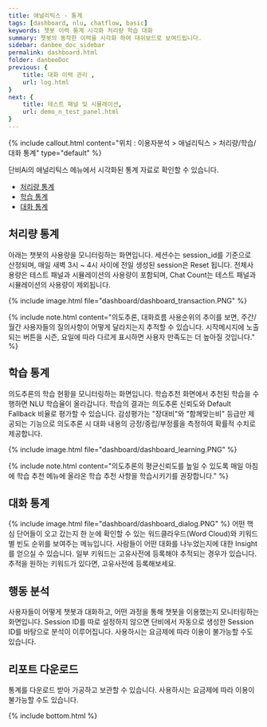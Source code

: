 ```yaml
---
title: 애널리틱스 - 통계 
tags: [dashboard, nlu, chatflow, basic]
keywords: 챗봇 이력 통계 시각화 처리량 학습 대화
summary: 챗봇의 동작한 이력을 시각화 하여 대쉬보드로 보여드립니다.
sidebar: danbee_doc_sidebar
permalink: dashboard.html
folder: danbeeDoc
previous: {
    title: 대화 이력 관리 ,
    url: log.html
}
next: {
    title: 테스트 패널 및 시뮬레이션,
    url: demo_n_test_panel.html
}
---
```


{% include callout.html content="위치 : 이용자분석 > 애널리틱스 > 처리량/학습/대화 통계" type="default" %}

단비Ai의 애널리틱스 메뉴에서 시각화된 통계 자료로 확인할 수 있습니다.

- [처리량 통계](dashboard.html#처리량-통계)
- [학습 통계](dashboard.html#학습-통계)
- [대화 통계](dashboard.html#대화-통계)


## 처리량 통계

아래는 챗봇의 사용량을 모니터링하는 화면입니다.
세션수는 session_id를 기준으로 산정되며, 매일 새벽 3시 ~ 4시 사이에 전일 생성된 session은 Reset 됩니다.
전체사용량은 테스트 패널과 시뮬레이션의 사용량이 포함되며, Chat Count는 테스트 패널과 시뮬레이션의 사용량이 제외됩니다.

{% include image.html file="dashboard/dashboard_transaction.PNG"  %}

{% include note.html content="의도추론, 대화흐름 사용순위의 추이를 보면, 주간/월간 사용자들의 질의사항이 어떻게 달라지는지 추적할 수 있습니다.  시작메시지에 노출되는 버튼을 시즌, 요일에 따라 다르게 표시하면 사용자 만족도는 더 높아질 것입니다." %}


## 학습 통계

의도추론의 학습 현황을 모니터링하는 화면입니다.
학습추천 화면에서 추천된 학습을 수행하면 NLU 학습율이 올라갑니다.
학습의 결과는 의도추론 신뢰도와 Default Fallback 비율로 평가할 수 있습니다.
감성평가는 "장대비"와 "함께맞는비" 등급만 제공되는 기능으로 의도추론 시 대화 내용의 긍정/중립/부정률을 측정하여 확률적 수치로 제공합니다.

{% include image.html file="dashboard/dashboard_learning.PNG" %}

{% include note.html content="의도추론의 평균신뢰도를 높일 수 있도록 매일 아침에 학습 추천 메뉴에 올라온 학습 추천 사항을 학습시키기를 권장합니다." %}


## 대화 통계

{% include image.html file="dashboard/dashboard_dialog.PNG" %}
어떤 핵심 단어들이 오고 갔는지 한 눈에 확인할 수 있는 워드클라우드(Word Cloud)와 키워드별 빈도 순위를 보여주는 메뉴입니다.
사람들이 어떤 대화를 나누었는지에 대한 Insight를 얻으실 수 있습니다. 일부 키워드는 고유사전에 등록해야 추적되는 경우가 있습니다. 추적을 원하는 키워드가 있다면, 고유사전에 등록해보세요.

## 행동 분석

사용자들이 어떻게 챗봇과 대화하고, 어떤 과정을 통해 챗봇을 이용했는지 모니터링하는 화면입니다. Session ID를 따로 설정하지 않으면 단비에서 자동으로 생성한 Session ID를 바탕으로 분석이 이루어집니다. 사용하시는 요금제에 따라 이용이 불가능할 수도 있습니다.

## 리포트 다운로드

통계를 다운로드 받아 가공하고 보관할 수 있습니다. 사용하시는 요금제에 따라 이용이 불가능할 수도 있습니다.



{% include bottom.html %}
